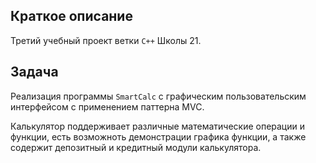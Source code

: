 ## Краткое описание

Третий учебный проект ветки `С++` Школы 21.

## Задача

Реализация программы `SmartCalc` с графическим пользовательским интерфейсом c применением паттерна MVC.

Калькулятор поддерживает различные математические операции и функции, есть возможноть демонстрации графика функции, а также содержит депозитный и кредитный модули калькулятора.